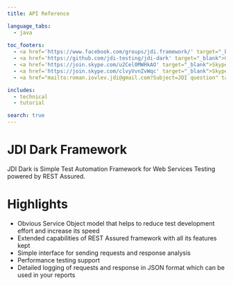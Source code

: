 ```yaml
---
title: API Reference

language_tabs:
  - java
  
toc_footers:
  - <a href='https://www.facebook.com/groups/jdi.framework/' target="_blank">Facebook</a> | 
  - <a href='https://github.com/jdi-testing/jdi-dark' target="_blank">Github</a> | 
  - <a href='https://join.skype.com/u2Cel0MWHkAO' target="_blank">Skype EN</a> | 
  - <a href='https://join.skype.com/clvyVvnZvWqc' target="_blank">Skype RU</a> | 
  - <a href="mailto:roman.iovlev.jdi@gmail.com?Subject=JDI question" target="_blank">Send Mail</a>

includes:
  - technical
  - tutorial

search: true
---
```


# JDI Dark Framework
JDI Dark is Simple Test Automation Framework for Web Services Testing powered by REST Assured.

# Highlights
 - Obvious Service Object model that helps to reduce test development effort and increase its speed
 - Extended capabilities of REST Assured framework with all its features kept
 - Simple interface for sending requests and response analysis
 - Performance testing support
 - Detailed logging of requests and response in JSON format which can be used in your reports
